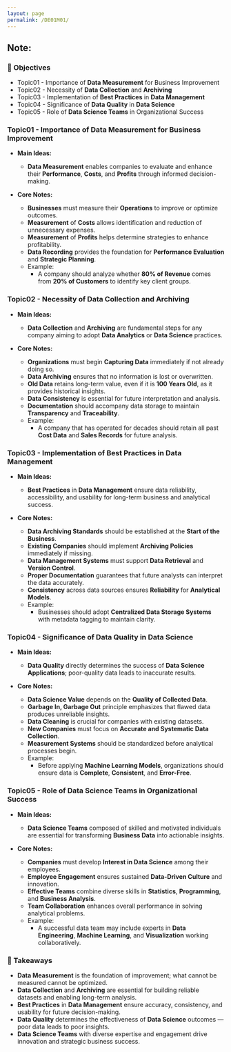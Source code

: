 ```yaml
---
layout: page
permalink: /DE01M01/
---
```


## Note:

### 🎯 Objectives

- Topic01 - Importance of **Data Measurement** for Business Improvement  
- Topic02 - Necessity of **Data Collection** and **Archiving**  
- Topic03 - Implementation of **Best Practices** in **Data Management**  
- Topic04 - Significance of **Data Quality** in **Data Science**  
- Topic05 - Role of **Data Science Teams** in Organizational Success  

### Topic01 - Importance of Data Measurement for Business Improvement

- **Main Ideas:**  
  - **Data Measurement** enables companies to evaluate and enhance their **Performance**, **Costs**, and **Profits** through informed decision-making.  

- **Core Notes:**  
  - **Businesses** must measure their **Operations** to improve or optimize outcomes.  
  - **Measurement** of **Costs** allows identification and reduction of unnecessary expenses.  
  - **Measurement** of **Profits** helps determine strategies to enhance profitability.  
  - **Data Recording** provides the foundation for **Performance Evaluation** and **Strategic Planning**.  
  - Example:  
      - A company should analyze whether **80% of Revenue** comes from **20% of Customers** to identify key client groups.  

### Topic02 - Necessity of Data Collection and Archiving

- **Main Ideas:**  
  - **Data Collection** and **Archiving** are fundamental steps for any company aiming to adopt **Data Analytics** or **Data Science** practices.  

- **Core Notes:**  
  - **Organizations** must begin **Capturing Data** immediately if not already doing so.  
  - **Data Archiving** ensures that no information is lost or overwritten.  
  - **Old Data** retains long-term value, even if it is **100 Years Old**, as it provides historical insights.  
  - **Data Consistency** is essential for future interpretation and analysis.  
  - **Documentation** should accompany data storage to maintain **Transparency** and **Traceability**.  
  - Example:  
      - A company that has operated for decades should retain all past **Cost Data** and **Sales Records** for future analysis.  

### Topic03 - Implementation of Best Practices in Data Management

- **Main Ideas:**  
  - **Best Practices** in **Data Management** ensure data reliability, accessibility, and usability for long-term business and analytical success.  

- **Core Notes:**  
  - **Data Archiving Standards** should be established at the **Start of the Business**.  
  - **Existing Companies** should implement **Archiving Policies** immediately if missing.  
  - **Data Management Systems** must support **Data Retrieval** and **Version Control**.  
  - **Proper Documentation** guarantees that future analysts can interpret the data accurately.  
  - **Consistency** across data sources ensures **Reliability** for **Analytical Models**.  
  - Example:  
      - Businesses should adopt **Centralized Data Storage Systems** with metadata tagging to maintain clarity.  

### Topic04 - Significance of Data Quality in Data Science

- **Main Ideas:**  
  - **Data Quality** directly determines the success of **Data Science Applications**; poor-quality data leads to inaccurate results.  

- **Core Notes:**  
  - **Data Science Value** depends on the **Quality of Collected Data**.  
  - **Garbage In, Garbage Out** principle emphasizes that flawed data produces unreliable insights.  
  - **Data Cleaning** is crucial for companies with existing datasets.  
  - **New Companies** must focus on **Accurate and Systematic Data Collection**.  
  - **Measurement Systems** should be standardized before analytical processes begin.  
  - Example:  
      - Before applying **Machine Learning Models**, organizations should ensure data is **Complete**, **Consistent**, and **Error-Free**.  

### Topic05 - Role of Data Science Teams in Organizational Success

- **Main Ideas:**  
  - **Data Science Teams** composed of skilled and motivated individuals are essential for transforming **Business Data** into actionable insights.  

- **Core Notes:**  
  - **Companies** must develop **Interest in Data Science** among their employees.  
  - **Employee Engagement** ensures sustained **Data-Driven Culture** and innovation.  
  - **Effective Teams** combine diverse skills in **Statistics**, **Programming**, and **Business Analysis**.  
  - **Team Collaboration** enhances overall performance in solving analytical problems.  
  - Example:  
      - A successful data team may include experts in **Data Engineering**, **Machine Learning**, and **Visualization** working collaboratively.  

### 📌 Takeaways

- **Data Measurement** is the foundation of improvement; what cannot be measured cannot be optimized.  
- **Data Collection** and **Archiving** are essential for building reliable datasets and enabling long-term analysis.  
- **Best Practices** in **Data Management** ensure accuracy, consistency, and usability for future decision-making.  
- **Data Quality** determines the effectiveness of **Data Science** outcomes — poor data leads to poor insights.  
- **Data Science Teams** with diverse expertise and engagement drive innovation and strategic business success.  


